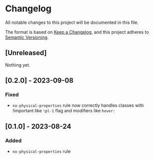 # Changelog

All notable changes to this project will be documented in this file.

The format is based on [Keep a Changelog](https://keepachangelog.com/en/1.0.0/),
and this project adheres to [Semantic Versioning](https://semver.org/spec/v2.0.0.html).

## [Unreleased]

Nothing yet.

## [0.2.0] - 2023-09-08

### Fixed

- `no-physical-properties` rule now correctly handles classes with !important like `!pl-1` flag and modifiers like `hover:`

## [0.1.0] - 2023-08-24

### Added

- `no-physical-properties` rule